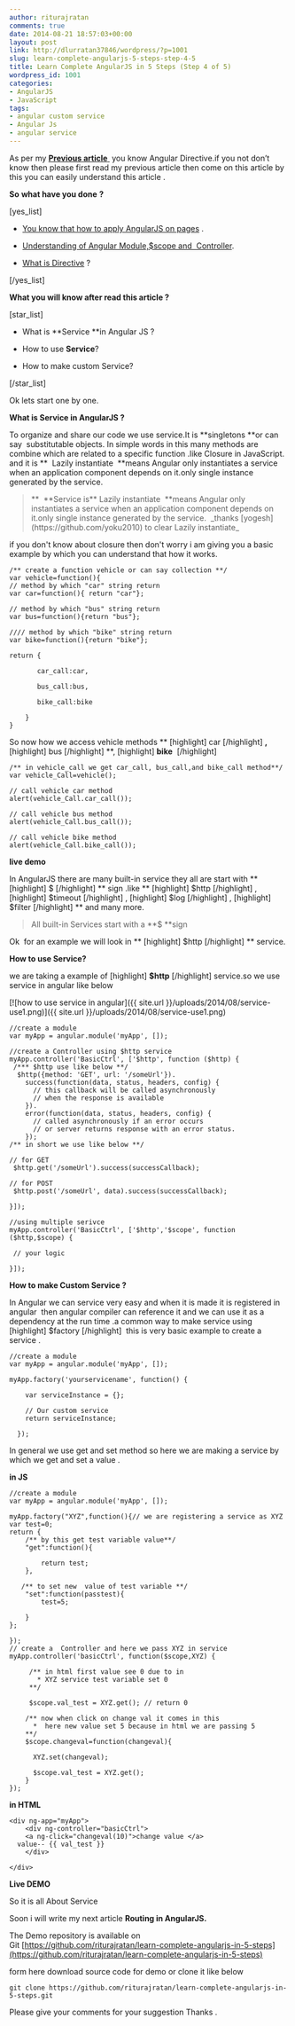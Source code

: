 ```yaml
---
author: riturajratan
comments: true
date: 2014-08-21 18:57:03+00:00
layout: post
link: http://dlurratan37846/wordpress/?p=1001
slug: learn-complete-angularjs-5-steps-step-4-5
title: Learn Complete AngularJS in 5 Steps (Step 4 of 5)
wordpress_id: 1001
categories:
- AngularJS
- JavaScript
tags:
- angular custom service
- Angular Js
- angular service
---
```


As per my [**Previous article** ](http://maddyzone.com/javascript/learn-complete-angularjs-5-steps-step-3-5) you know Angular Directive.if you not don’t know then please first read my previous article then come on this article by this you can easily understand this article .




**So** **what have you done** **?**


[yes_list]



	
  * [You know that how to apply AngularJS on pages](http://maddyzone.com/javascript/learn-complete-angularjs-in-5-steps-part-1) .

	
  * [Understanding of Angular Module,$scope and  Controller](http://maddyzone.com/javascript/learn-complete-angularjs-5-steps-step-2-5).

	
  * [What is Directive](http://maddyzone.com/javascript/learn-complete-angularjs-5-steps-step-3-5) ?


[/yes_list]

**What you will know after read this article ?**

[star_list]



	
  * What is **Service **in Angular JS ?

	
  * How to use **Service**?

	
  * How to make custom Service?


[/star_list]

Ok lets start one by one.

**What is Service in AngularJS ?**

To organize and share our code we use service.It is **singletons **or can say  substitutable objects. In simple words in this many methods are combine which are related to a specific function .like Closure in JavaScript. and it is **  Lazily instantiate  **means Angular only instantiates a service when an application component depends on it.only single instance generated by the service.


<blockquote>**  **Service is** Lazily instantiate  **means Angular only instantiates a service when an application component depends on it.only single instance generated by the service.  _thanks [yogesh](https://github.com/yoku2010) to clear Lazily instantiate_</blockquote>


if you don't know about closure then don't worry i am giving you a basic example by which you can understand that how it works.

    
    /** create a function vehicle or can say collection **/
    var vehicle=function(){
    // method by which "car" string return  
    var car=function(){ return "car"};
    
    // method by which "bus" string return  
    var bus=function(){return "bus"};
    
    //// method by which "bike" string return  
    var bike=function(){return "bike"};
    
    return {
    
           car_call:car,
    
           bus_call:bus,
    
           bike_call:bike
    
        }
    }


So now how we access vehicle methods ** [highlight] car [/highlight] **,** [highlight] bus [/highlight] **, [highlight] **bike**  [/highlight]

    
    /** in vehicle_call we get car_call, bus_call,and bike_call method**/
    var vehicle_Call=vehicle();
    
    // call vehicle car method
    alert(vehicle_Call.car_call());
    
    // call vehicle bus method
    alert(vehicle_Call.bus_call());
    
    // call vehicle bike method
    alert(vehicle_Call.bike_call());


**live demo**

In AngularJS there are many built-in service they all are start with ** [highlight] $ [/highlight] ** sign .like ** [highlight] $http [/highlight] , [highlight] $timeout [/highlight] , [highlight] $log [/highlight] , [highlight] $filter [/highlight] ** and many more.


<blockquote>All built-in Services start with a **$ **sign</blockquote>


Ok  for an example we will look in ** [highlight] $http [/highlight] ** service.

**How to use Service?**

we are taking a example of [highlight] **$http** [/highlight] service.so we use service in angular like below

[![how to use service in angular]({{ site.url }}/uploads/2014/08/service-use1.png)]({{ site.url }}/uploads/2014/08/service-use1.png)



    
    //create a module
    var myApp = angular.module('myApp', []);
     
    //create a Controller using $http service
    myApp.controller('BasicCtrl', ['$http', function ($http) {
     /*** $http use like below **/
      $http({method: 'GET', url: '/someUrl'}).
        success(function(data, status, headers, config) {
          // this callback will be called asynchronously
          // when the response is available
        }).
        error(function(data, status, headers, config) {
          // called asynchronously if an error occurs
          // or server returns response with an error status.
        });
    /** in short we use like below **/
    
    // for GET
     $http.get('/someUrl').success(successCallback);
    
    // for POST 
     $http.post('/someUrl', data).success(successCallback);
    
    }]);
    
    //using multiple serivce
    myApp.controller('BasicCtrl', ['$http','$scope', function ($http,$scope) {
     
     // your logic 
    
    }]);
    


**How to make Custom Service ?**

In Angular we can service very easy and when it is made it is registered in angular  then angular compiler can reference it and we can use it as a dependency at the run time .a common way to make service using [highlight] $factory [/highlight]  this is very basic example to create a service .

    
    //create a module
    var myApp = angular.module('myApp', []);
    
    myApp.factory('yourservicename', function() {
        
        var serviceInstance = {};
    
        // Our custom service
        return serviceInstance;
    
      });


In general we use get and set method so here we are making a service by which we get and set a value .

**in JS**

    
    //create a module
    var myApp = angular.module('myApp', []);
    
    myApp.factory("XYZ",function(){// we are registering a service as XYZ 
    var test=0;
    return {
        /** by this get test variable value**/
        "get":function(){
    
            return test;
        },
    
       /** to set new  value of test variable **/
        "set":function(passtest){
            test=5;
    
        }
    };
    
    });
    // create a  Controller and here we pass XYZ in service 
    myApp.controller('basicCtrl', function($scope,XYZ) {
         
         /** in html first value see 0 due to in
           * XYZ service test variable set 0 
         **/
         
         $scope.val_test = XYZ.get(); // return 0
    
        /** now when click on change val it comes in this 
          *  here new value set 5 because in html we are passing 5
        **/  
        $scope.changeval=function(changeval){
        
          XYZ.set(changeval);
        
          $scope.val_test = XYZ.get();    
        }  
    });


**in HTML**

    
    <div ng-app="myApp">
        <div ng-controller="basicCtrl">
        <a ng-click="changeval(10)">change value </a>
      value-- {{ val_test }}
        </div>
    
    </div>
    


**Live DEMO**


So it is all About Service


Soon i will write my next article **Routing in AngularJS.**




The Demo repository is available on Git [https://github.com/riturajratan/learn-complete-angularjs-in-5-steps](https://github.com/riturajratan/learn-complete-angularjs-in-5-steps)




form here download source code for demo or clone it like below




    
    git clone https://github.com/riturajratan/learn-complete-angularjs-in-5-steps.git


Please give your comments for your suggestion Thanks .
